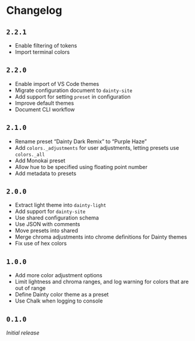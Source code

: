# Changelog

## `2.2.1`

- Enable filtering of tokens
- Import terminal colors

## `2.2.0`

- Enable import of VS Code themes
- Migrate configuration document to `dainty-site`
- Add support for setting `preset` in configuration
- Improve default themes
- Document CLI workflow

## `2.1.0`

- Rename preset “Dainty Dark Remix” to “Purple Haze”
- Add `colors._adjustments` for user adjustments, letting presets use `colors._all`
- Add Monokai preset
- Allow hue to be specified using floating point number
- Add metadata to presets

## `2.0.0`

- Extract light theme into `dainty-light`
- Add support for `dainty-site`
- Use shared configuration schema
- Use JSON with comments
- Move presets into shared
- Merge chroma adjustments into chrome definitions for Dainty themes
- Fix use of hex colors

## `1.0.0`

- Add more color adjustment options
- Limit lightness and chroma ranges, and log warning for colors that are out of range
- Define Dainty color theme as a preset
- Use Chalk when logging to console

## `0.1.0`

_Initial release_

